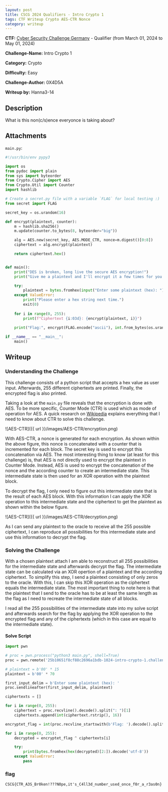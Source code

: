 ```yaml
---
layout: post
title: CSCG 2024 Qualifiers - Intro Crypto 1
tags: CTF Writeup Crypto AES-CTR Nonce
category: writeup
---
```


**CTF:** [Cyber Security Challenge Germany](https://cscg.de/) - Qualifier (from March 01, 2024 to May 01, 2024)

**Challenge-Name:** Intro Crypto 1

**Category:** Crypto

**Difficulty:** Easy

**Challenge-Author:** 0X4D5A

**Writeup by:** Hanna3-14

## Description
What is this non(c/s)ence everyonce is taking about?

## Attachments
`main.py`:
```python
#!/usr/bin/env pypy3

import os
from pydoc import plain
from sys import byteorder
from Crypto.Cipher import AES
from Crypto.Util import Counter
import hashlib

# Create a secret.py file with a variable `FLAG` for local testing :)
from secret import FLAG

secret_key = os.urandom(16)

def encrypt(plaintext, counter):
	m = hashlib.sha256()
	m.update(counter.to_bytes(8, byteorder="big"))

	alg = AES.new(secret_key, AES.MODE_CTR, nonce=m.digest()[0:8])
	ciphertext = alg.encrypt(plaintext)

	return ciphertext.hex()


def main():
	print("DES is broken, long live the secure AES encryption!")
	print("Give me a plaintext and I'll encrypt it a few times for you. For more security of course!")

	try:
		plaintext = bytes.fromhex(input("Enter some plaintext (hex): "))
	except ValueError:
		print("Please enter a hex string next time.")
		exit(0)
	
	for i in range(0, 255):
		print(f"Ciphertext {i:03d}: {encrypt(plaintext, i)}")
	
	print("Flag:", encrypt(FLAG.encode("ascii"), int.from_bytes(os.urandom(1), byteorder="big")))

if __name__ == "__main__":
	main()
```

## Writeup

### Understanding the Challenge

This challenge consists of a python script that accepts a hex value as user input.
Afterwards, 255 different ciphertexts are printed.
Finally, the encrypted flag is also printed.

Taking a look at the `main.py` file reveals that the encryption is done with AES.
To be more specific, Counter Mode (CTR) is used which as mode of operation for AES.
A quick research on [Wikipedia](https://en.wikipedia.org/wiki/Block_cipher_mode_of_operation#Counter_(CTR)) explains everything that I need to know about CTR to solve this challenge.

![AES-CTR]({{ url }}/images/AES-CTR/encryption.png)

With AES-CTR, a nonce is generated for each encryption.
As shown within the above figure, this nonce is concatenated with a counter that is incremented for each block.
The secret key is used to encrypt this concatenation via AES.
The most interesting thing to know (at least for this challenge) is, that AES is not directly used to encrypt the plaintext in Counter Mode.
Instead, AES is used to encrypt the concatenation of the nonce and the according counter to create an intermediate state.
This intermediate state is then used for an XOR operation with the plaintext block.

To decrypt the flag, I only need to figure out this intermediate state that is the result of each AES block.
With this information I can apply the XOR operation to this intermediate state and the ciphertext to get the plaintext as shown within the below figure.

![AES-CTR]({{ url }}/images/AES-CTR/decryption.png)

As I can send any plaintext to the oracle to receive all the 255 possible ciphertext, I can reproduce all possibilities for this intermediate state and use this information to decrypt the flag.

### Solving the Challenge

With a chosen plaintext attach I am able to reconstruct all 255 possibilities for the intermediate state and afterwards decrypt the flag.
The intermediate state can be calculated via an XOR opertion of a plaintext and the according ciphertext.
To simplify this step, I send a plaintext consisting of only zeros to the oracle.
With this, I can skip this XOR operation as the ciphertext equals the intermediate state.
The most important thing to note here is that the plaintext that I send to the oracle has to be at least the same length as the flag as I need to recreate the intermediate state of all blocks.

I read all the 255 possibilities of the intermediate state into my solve script and afterwards search for the flag by applying the XOR operation to the encrypted flag and any of the ciphertexts (which in this case are equal to the intermediate state).

#### Solve Script
```python
import pwn

# proc = pwn.process("python3 main.py", shell=True)
proc = pwn.remote('25b10651f8cf88c2696a1bdb-1024-intro-crypto-1.challenge.cscg.live', 1337, ssl=True)

# plaintext = b'00' * 15
plaintext = b'00' * 70

first_input_delim = b'Enter some plaintext (hex): '
proc.sendlineafter(first_input_delim, plaintext)

ciphertexts = []

for i in range(0, 255):
	ciphertext = proc.recvline().decode().split(": ")[1]
	ciphertexts.append(int(ciphertext.rstrip(), 16))

encryptet_flag = int(proc.recvline_startswith(b'Flag: ').decode().split(": ")[1].rstrip(), 16)

for i in range(0, 255):
	decrypted = encryptet_flag ^ ciphertexts[i]

	try:
		print(bytes.fromhex(hex(decrypted)[2:]).decode('utf-8'))
	except ValueError:
		pass
```

### flag
`CSCG{CTR_A3S_Br0ken!???N0pe,it's_C4ll3d_number_used_once_f0r_a_r3as0n}`

[^1]: `https://en.wikipedia.org/wiki/Block_cipher_mode_of_operation#Counter_(CTR)`

